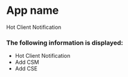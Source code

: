 # App name
Hot Client Notification


### The following information is displayed:

* Hot Client Notification
* Add CSM
* Add CSE

